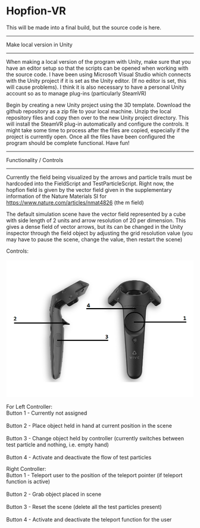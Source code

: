 # Hopfion-VR

This will be made into a final build, but the source code is here.

___________________________________
Make local version in Unity
___________________________________

When making a local version of the program with Unity, make sure that you have an editor setup so that the scripts can be opened when working with the source code. I have been using Microsoft Visual Studio which connects with the Unity project if it is set as the Unity editor. (If no editor is set, this will cause problems). I think it is also necessary to have a personal Unity account so as to manage plug-ins (particularly SteamVR)

Begin by creating a new Unity project using the 3D template. Download the github repository as a zip file to your local machine. Unzip the local repository files and copy then over to the new Unity project directory. This will install the SteamVR plug-in automatically and configure the controls. It might take some time to process after the files are copied, especially if the project is currently open. Once all the files have been configured the program should be complete functional. Have fun!


___________________________________
Functionality / Controls
___________________________________

Currently the field being visualized by the arrows and particle trails must be hardcoded into the FieldScript and TestParticleScript. Right now, the hopfion field is given by the vector field given in the supplementary information of the Nature Materials SI for https://www.nature.com/articles/nmat4826 (the m field)

The default simulation scene have the vector field represented by a cube with side length of 2 units and arrow resolution of 20 per dimension. This gives a dense field of vector arrows, but its can be changed in the Unity inspector through the field object by adjusting the grid resolution value (you may have to pause the scene, change the value, then restart the scene)

Controls:<br><br>
![alt text](https://raw.githubusercontent.com/bday336/Hopfion-VR/main/Controls%20Manual.png)

For Left Controller:
<br>Button 1 - Currently not assigned<br>
<br>Button 2 - Place object held in hand at current position in the scene<br>
<br>Button 3 - Change object held by controller (currently switches between test particle and nothing, i.e. empty hand)<br>
<br>Button 4 - Activate and deactivate the flow of test particles<br>

Right Controller:
<br>Button 1 - Teleport user to the position of the teleport pointer (if teleport function is active)<br>
<br>Button 2 - Grab object placed in scene<br>
<br>Button 3 - Reset the scene (delete all the test particles present)<br>
<br>Button 4 - Activate and deactivate the teleport function for the user<br>

